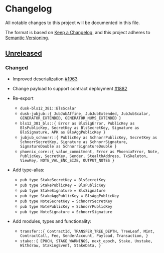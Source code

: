 # Changelog

All notable changes to this project will be documented in this file.

The format is based on [Keep a Changelog](https://keepachangelog.com/en/1.0.0/),
and this project adheres to [Semantic Versioning](https://semver.org/spec/v2.0.0.html).

## [Unreleased]

### Changed

- Improved deserialization [#1963]
- Change payload to support contract deployment [#1882]


- Re-export
  - `dusk-bls12_381::BlsScalar`
  - `dusk-jubjub::{
      JubJubAffine,
      JubJubExtended,
      JubJubScalar,
      GENERATOR_EXTENDED,
      GENERATOR_NUMS_EXTENDED
    }`
  - `bls12_381_bls::{
      Error as BlsSigError,
      PublicKey as BlsPublicKey,
      SecretKey as BlsSecretKey,
      Signature as BlsSignature,
      APK as BlsAggPublicKey
    }`
  - `jubjub_schnorr::{
      PublicKey as SchnorrPublicKey,
      SecretKey as SchnorrSecretKey,
      Signature as SchnorrSignature,
      SignatureDouble as SchnorrSignatureDouble
    }`
  - `phoenix_core::{
      value_commitment,
      Error as PhoenixError,
      Note,
      PublicKey,
      SecretKey,
      Sender,
      StealthAddress,
      TxSkeleton,
      ViewKey,
      NOTE_VAL_ENC_SIZE,
      OUTPUT_NOTES
    }`
- Add type-alias:
  - `pub type StakeSecretKey = BlsSecretKey`
  - `pub type StakePublicKey = BlsPublicKey`
  - `pub type StakeSignature = BlsSignature`
  - `pub type StakeAggPublicKey = BlsAggPublicKey`
  - `pub type NoteSecretKey = SchnorrSecretKey`
  - `pub type NotePublicKey = SchnorrPublicKey`
  - `pub type NoteSignature = SchnorrSignature`
- Add modules, types and functionality:
  - `transfer::{
      ContractId,
      TRANSFER_TREE_DEPTH,
      TreeLeaf,
      Mint,
      ContractCall,
      Fee,
      SenderAccount,
      Payload,
      Transaction,
    }`
  - `stake::{
      EPOCH,
      STAKE_WARNINGS,
      next_epoch,
      Stake,
      Unstake,
      Withdraw,
      StakingEvent,
      StakeData,
  }`

[#1963]: https://github.com/dusk-network/rusk/issues/1963
[#1882]: https://github.com/dusk-network/rusk/issues/1882

[Unreleased]: https://github.com/dusk-network/rusk/compare/execution-core-0.1.0...HEAD
[0.1.0]: https://github.com/dusk-network/dusk-abi/releases/tag/execution-core-0.1.0
